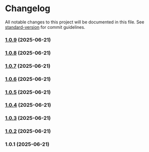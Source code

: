 # Changelog

All notable changes to this project will be documented in this file. See [standard-version](https://github.com/conventional-changelog/standard-version) for commit guidelines.

### [1.0.9](https://github.com/GeorgiDishkov/conicap-sdk/compare/v1.0.8...v1.0.9) (2025-06-21)

### [1.0.8](https://github.com/GeorgiDishkov/conicap-sdk/compare/v1.0.7...v1.0.8) (2025-06-21)

### [1.0.7](https://github.com/GeorgiDishkov/conicap-sdk/compare/v1.0.6...v1.0.7) (2025-06-21)

### [1.0.6](https://github.com/GeorgiDishkov/conicap-sdk/compare/v1.0.5...v1.0.6) (2025-06-21)

### [1.0.5](https://github.com/GeorgiDishkov/conicap-sdk/compare/v1.0.4...v1.0.5) (2025-06-21)

### [1.0.4](https://github.com/GeorgiDishkov/conicap-sdk/compare/v1.0.3...v1.0.4) (2025-06-21)

### [1.0.3](https://github.com/GeorgiDishkov/conicap-sdk/compare/v1.0.2...v1.0.3) (2025-06-21)

### [1.0.2](https://github.com/GeorgiDishkov/conicap-sdk/compare/v1.0.1...v1.0.2) (2025-06-21)

### 1.0.1 (2025-06-21)
